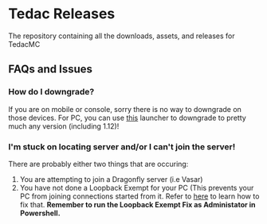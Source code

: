 # Tedac Releases
The repository containing all the downloads, assets, and releases for TedacMC

## FAQs and Issues

### How do I downgrade?
If you are on mobile or console, sorry there is no way to downgrade on those devices. For PC, you can use [this](https://github.com/MCMrARM/mc-w10-version-launcher) launcher to downgrade to pretty much any version (including 1.12)!

### I'm stuck on locating server and/or I can't join the server!
  There are probably either two things that are occuring:
  
1. You are attempting to join a Dragonfly server (i.e Vasar)
2. You have not done a Loopback Exempt for your PC (This prevents your PC from joining connections started from it. Refer to [here](https://doc.pmmp.io/en/rtfd/faq/connecting/win10localhostcantconnect.html) to learn how to fix that. __Remember to run the Loopback Exempt Fix as __Administator__ in Powershell.__
